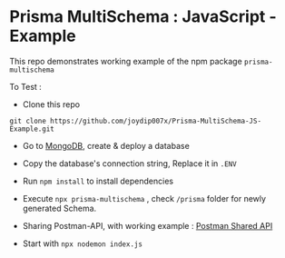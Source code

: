 
# Prisma MultiSchema : JavaScript -Example

This repo demonstrates working example of the npm package `prisma-multischema`

To Test :

 - Clone this repo
  ```
  git clone https://github.com/joydip007x/Prisma-MultiSchema-JS-Example.git
  ```
- Go to [MongoDB](https://cloud.mongodb.com/), 
    create & deploy a database 
- Copy the database's connection string, Replace it in `.ENV`
- Run `npm install` to install dependencies
- Execute `npx prisma-multischema` , check `/prisma` folder for newly generated Schema.

- Sharing Postman-API, with working example : [Postman Shared API ](https://documenter.getpostman.com/view/15393845/2s93m4X2he)
- Start with `npx nodemon index.js`